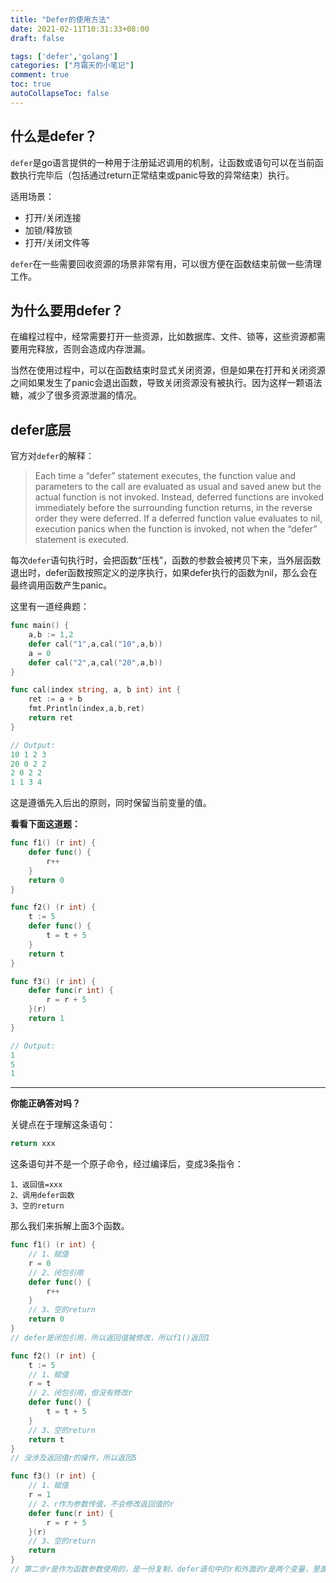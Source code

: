 ```yaml
---
title: "Defer的使用方法"
date: 2021-02-11T10:31:33+08:00
draft: false

tags: ['defer','golang']
categories: ["月霜天的小笔记"]
comment: true
toc: true
autoCollapseToc: false
---
```


## 什么是defer？

`defer`是go语言提供的一种用于注册延迟调用的机制，让函数或语句可以在当前函数执行完毕后（包括通过return正常结束或panic导致的异常结束）执行。

适用场景：

- 打开/关闭连接
- 加锁/释放锁
- 打开/关闭文件等

`defer`在一些需要回收资源的场景非常有用，可以很方便在函数结束前做一些清理工作。

## 为什么要用defer？

在编程过程中，经常需要打开一些资源，比如数据库、文件、锁等，这些资源都需要用完释放，否则会造成内存泄漏。

当然在使用过程中，可以在函数结束时显式关闭资源，但是如果在打开和关闭资源之间如果发生了panic会退出函数，导致关闭资源没有被执行。因为这样一颗语法糖，减少了很多资源泄漏的情况。

## defer底层

官方对`defer`的解释：

> Each time a “defer” statement executes, the function value and parameters to the call are evaluated as usual and saved anew but the actual function is not invoked. Instead, deferred functions are invoked immediately before the surrounding function returns, in the reverse order they were deferred. If a deferred function value evaluates to nil, execution panics when the function is invoked, not when the “defer” statement is executed.

每次`defer`语句执行时，会把函数“压栈”，函数的参数会被拷贝下来，当外层函数退出时，defer函数按照定义的逆序执行，如果defer执行的函数为nil，那么会在最终调用函数产生panic。

这里有一道经典题：

```go
func main() {
	a,b := 1,2
	defer cal("1",a,cal("10",a,b))
	a = 0
	defer cal("2",a,cal("20",a,b))
}

func cal(index string, a, b int) int {
	ret := a + b
	fmt.Println(index,a,b,ret)
	return ret
}

// Output:
10 1 2 3
20 0 2 2
2 0 2 2
1 1 3 4
```

这是遵循先入后出的原则，同时保留当前变量的值。

**看看下面这道题：**

```go
func f1() (r int) {
    defer func() {
        r++
    }
    return 0
}

func f2() (r int) {
    t := 5
    defer func() {
        t = t + 5
    }
    return t
}

func f3() (r int) {
    defer func(r int) {
        r = r + 5
    }(r)
    return 1
}

// Output:
1
5
1
```

---

**你能正确答对吗？**

关键点在于理解这条语句：

```go
return xxx
```

这条语句并不是一个原子命令，经过编译后，变成3条指令：

```
1、返回值=xxx
2、调用defer函数
3、空的return
```

那么我们来拆解上面3个函数。

```go
func f1() (r int) {
    // 1、赋值
    r = 0
    // 2、闭包引用
    defer func() {
        r++
    }
    // 3、空的return
    return 0
}
// defer是闭包引用，所以返回值被修改，所以f1()返回1

func f2() (r int) {
    t := 5
    // 1、赋值
    r = t
    // 2、闭包引用，但没有修改r
    defer func() {
        t = t + 5
    }
    // 3、空的return
    return t
}
// 没涉及返回值r的操作，所以返回5

func f3() (r int) {
    // 1、赋值
    r = 1
    // 2、r作为参数传值，不会修改返回值的r
    defer func(r int) {
        r = r + 5
    }(r)
    // 3、空的return
    return 
}
// 第二步r是作为函数参数使用的，是一份复制，defer语句中的r和外面的r是两个变量，里面r的变化不会改变外面r，所以返回1.
```